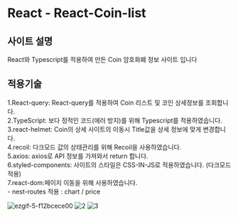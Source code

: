 # React - React-Coin-list

## 사이트 설명
React와 Typescript를 적용하여 만든 Coin 암호화폐 정보 사이트 입니다

## 적용기술
1.React-query: React-query를 적용하여 Coin 리스트 및 코인 상세정보를 조회합니다.  
2.TypeScript: 보다 정적인 코드(에러 방지)를 위해 Typescript를 적용하였습니다.  
3.react-helmet: Coin의 상세 사이트의 이동시 Title값을 상세 정보에 맞게 변경합니다.  
4.recoil: 다크모드 값의 상태관리를 위해 Recoil을 사용하였습니다.  
5.axios: axios로 API 정보를 가져와서 return 합니다.  
6.styled-components: 사이트의 스타일은 CSS-IN-JS로 적용하였습니다. (다크모드 적용)  
7.react-dom:페이지 이동을 위해 사용하였습니다.  
    - nest-routes 적용 : chart / price  

![ezgif-5-f12bcece00](https://user-images.githubusercontent.com/50813871/178668377-f0d6ac8f-3dfa-4113-9806-4b55fab97a7c.gif)
![2](https://user-images.githubusercontent.com/50813871/178668390-d2aad05c-e202-4e4f-b486-3529bdbac9ff.gif)
![3](https://user-images.githubusercontent.com/50813871/178668400-d034b9ff-2210-466c-9ec9-b6b4dafd22a7.gif)
